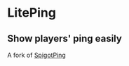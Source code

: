 # LitePing

## Show players' ping easily

A fork of [SpigotPing](https://github.com/xDefcon/spigot-ping)
